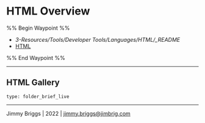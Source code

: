 # HTML Overview

%% Begin Waypoint %%

* *3-Resources/Tools/Developer Tools/Languages/HTML/_README*
* [HTML](HTML.md)

%% End Waypoint %%

---

## HTML Gallery

````ccard
type: folder_brief_live
````

---

Jimmy Briggs | 2022 | <jimmy.briggs@jimbrig.com>
